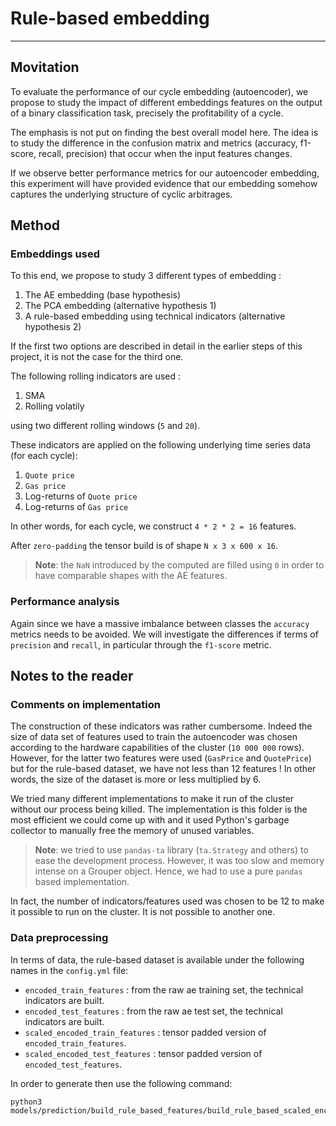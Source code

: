 # Rule-based embedding
---

## Movitation

To evaluate the performance of our cycle embedding (autoencoder), we propose to study the impact of different embeddings features on the output of a binary classification task, precisely the profitability of a cycle.

The emphasis is not put on finding the best overall model here. The idea is to study the difference in the confusion matrix and metrics (accuracy, f1-score, recall, precision) that occur when the input features changes.

If we observe better performance metrics for our autoencoder embedding, this experiment will have provided evidence that our embedding somehow captures the underlying structure of cyclic arbitrages. 

## Method 

### Embeddings used

To this end, we propose to study 3 different types of embedding :

1. The AE embedding (base hypothesis)
2. The PCA embedding (alternative hypothesis 1)
3. A rule-based embedding using technical indicators (alternative hypothesis 2)

If the first two options are described in detail in the earlier steps of this project, it is not the case for the third one. 

The following rolling indicators are used :

1. SMA
5. Rolling volatily

using two different rolling windows (`5` and `20`).

These indicators are applied on the following underlying time series data (for each cycle):

1. `Quote price` 
2. `Gas price`
3. Log-returns of `Quote price`
4. Log-returns of `Gas price`

In other words, for each cycle, we construct `4 * 2 * 2 = 16` features.

After `zero-padding` the tensor build is of shape `N x 3 x 600 x 16`.

> **Note**: the `NaN` introduced by the computed are filled using `0` in order to have comparable shapes with the AE features.


### Performance analysis

Again since we have a massive imbalance between classes the `accuracy` metrics needs to be avoided. We will investigate the differences if terms of `precision` and `recall`, in particular through the `f1-score` metric.

## Notes to the reader

### Comments on implementation

The construction of these indicators was rather cumbersome. Indeed the size of data set of features used to train the autoencoder was chosen according to the hardware capabilities of the cluster (`10 000 000` rows). However, for the latter two features were used (`GasPrice` and `QuotePrice`) but for the rule-based dataset, we have not less than 12 features ! In other words, the size of the dataset is more or less multiplied by 6. 

We tried many different implementations to make it run of the cluster without our process being killed. The implementation is this folder is the most efficient we could come up with and it used Python's garbage collector to manually free the memory of unused variables.

> **Note**: we tried to use `pandas-ta` library (`ta.Strategy` and others) to ease the development process. However, it was too slow and memory intense on a Grouper object. Hence, we had to use a pure `pandas` based implementation.

In fact, the number of indicators/features used was chosen to be 12 to make it possible to run on the cluster. It is not possible to another one. 

### Data preprocessing

In terms of data, the rule-based dataset is available under the following names in the `config.yml` file:

- `encoded_train_features` : from the raw ae training set, the technical indicators are built.
- `encoded_test_features` :  from the raw ae test set, the technical indicators are built.
- `scaled_encoded_train_features` : tensor padded version of `encoded_train_features`.
- `scaled_encoded_test_features`  : tensor padded version of `encoded_test_features`.

In order to generate then use the following command:

```shell
python3 models/prediction/build_rule_based_features/build_rule_based_scaled_encoded_features.py
```


  